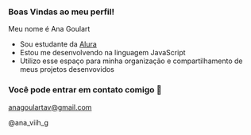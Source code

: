 ### Boas Vindas ao meu perfil!

Meu nome é Ana Goulart

- Sou estudante da [Alura](https://www.alura.com.br)
- Estou me desenvolvendo na linguagem JavaScript
- Utilizo esse espaço para minha organização e compartilhamento de meus projetos desenvovidos

### Você pode entrar em contato comigo 📧

anagoulartav@gmail.com

@ana_viih_g
